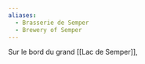```yaml
---
aliases:
  - Brasserie de Semper
  - Brewery of Semper
---
```

Sur le bord du grand [[Lac de Semper]],